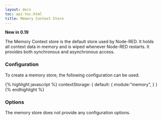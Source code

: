 ```yaml
---
layout: docs
toc: api-toc.html
title: Memory Context Store
---
```


**New in 0.19**

The Memory Context store is the default store used by Node-RED. It holds all
context data in memory and is wiped whenever Node-RED restarts. It provides both
synchronous and asynchronous access.

### Configuration

To create a memory store, the following configuration can be used.

{% highlight javascript %}
contextStorage: {
   default: {
       module:"memory",
   }
}
{% endhighlight %}

### Options

The memory store does not provide any configuration options.

